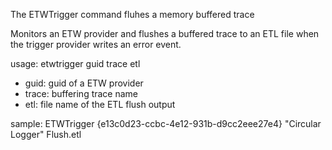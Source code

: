 The ETWTrigger command fluhes a memory buffered trace

Monitors an ETW provider and flushes a buffered trace to an ETL file when the trigger provider writes an error event.

usage: etwtrigger guid trace etl
- guid: guid of a ETW provider
- trace: buffering trace name
- etl: file name of the ETL flush output

sample: ETWTrigger {e13c0d23-ccbc-4e12-931b-d9cc2eee27e4} "Circular Logger" Flush.etl